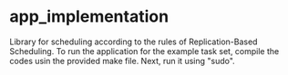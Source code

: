 # app_implementation

Library for scheduling according to the rules of Replication-Based Scheduling. To run the application for the example task set, compile the codes usin the provided make file. Next, run it using "sudo".
